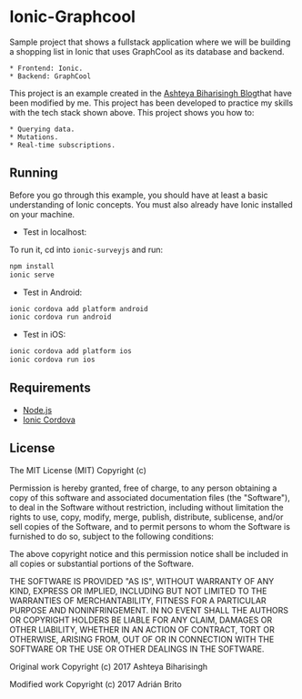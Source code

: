 # Ionic-Graphcool

Sample project that shows a fullstack application where we will be building a shopping list in Ionic that uses GraphCool as its database and backend.

    * Frontend: Ionic.
    * Backend: GraphCool

This project is an example created in the [Ashteya Biharisingh Blog](https://gonehybrid.com/how-to-build-an-ionic-app-with-a-graphcool-backend-part-1/)that have been modified by me. This project has been developed to practice my skills with the tech stack shown above. This project shows you how to:

    * Querying data.
    * Mutations.
    * Real-time subscriptions.

## Running

Before you go through this example, you should have at least a basic understanding of Ionic concepts. You must also already have Ionic installed on your machine.

* Test in localhost:

To run it, cd into `ionic-surveyjs` and run:

```bash
npm install
ionic serve
```

* Test in Android: 

```bash
ionic cordova add platform android
ionic cordova run android
```

* Test in iOS: 

```bash
ionic cordova add platform ios
ionic cordova run ios
```

## Requirements

* [Node.js](http://nodejs.org/)
* [Ionic Cordova](https://ionicframework.com/docs/intro/installation/)

## License
   
The MIT License (MIT) Copyright (c)

Permission is hereby granted, free of charge, to any person obtaining a copy of this software and associated documentation files (the "Software"), to deal in the Software without restriction, including without limitation the rights to use, copy, modify, merge, publish, distribute, sublicense, and/or sell copies of the Software, and to permit persons to whom the Software is furnished to do so, subject to the following conditions:

The above copyright notice and this permission notice shall be included in all copies or substantial portions of the Software.

THE SOFTWARE IS PROVIDED "AS IS", WITHOUT WARRANTY OF ANY KIND, EXPRESS OR IMPLIED, INCLUDING BUT NOT LIMITED TO THE WARRANTIES OF MERCHANTABILITY, FITNESS FOR A PARTICULAR PURPOSE AND NONINFRINGEMENT. IN NO EVENT SHALL THE AUTHORS OR COPYRIGHT HOLDERS BE LIABLE FOR ANY CLAIM, DAMAGES OR OTHER LIABILITY, WHETHER IN AN ACTION OF CONTRACT, TORT OR OTHERWISE, ARISING FROM, OUT OF OR IN CONNECTION WITH THE SOFTWARE OR THE USE OR OTHER DEALINGS IN THE SOFTWARE.
   
Original work Copyright (c) 2017 Ashteya Biharisingh

Modified work Copyright (c) 2017 Adrián Brito
